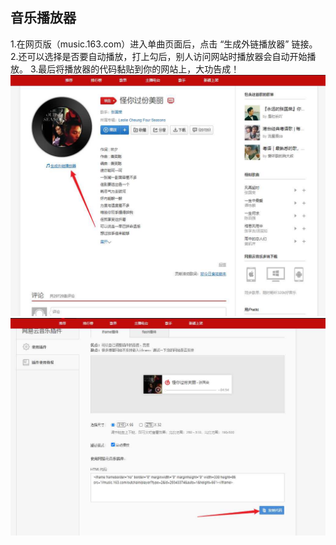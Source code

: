 ## 音乐播放器

1.在网页版（music.163.com）进入单曲页面后，点击 “生成外链播放器” 链接。 2.还可以选择是否要自动播放，打上勾后，别人访问网站时播放器会自动开始播放。 3.最后将播放器的代码黏贴到你的网站上，大功告成！ ![wp_editor_md_837b6e2df818cc095adaedbaa2046c34.jpg](images%2Fwp_editor_md_837b6e2df818cc095adaedbaa2046c34.jpg)![wp_editor_md_b86c28d7acf7d9cb23e1fdf59dc053aa.jpg](images%2Fwp_editor_md_b86c28d7acf7d9cb23e1fdf59dc053aa.jpg)
